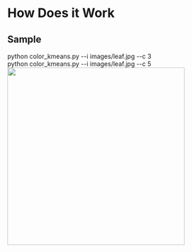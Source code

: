 # How Does it Work

<h2>Sample</h2>

 python color_kmeans.py --i images/leaf.jpg --c 3 <br>
 python color_kmeans.py --i images/leaf.jpg --c 5
 <img src="https://github.com/kayaramazan/Hide-Object-In-Image---Python/blob/master/images/Screen%20Shot%202020-08-19%20at%2011.03.05.png" width="400" height="400">
